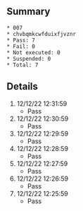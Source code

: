 ## Summary
	* 007
	* chvbqmkcwfduixfjvznr
	* Pass: 7
	* Fail: 0
	* Not executed: 0
	* Suspended: 0
	* Total: 7
## Details
1. 12/12/22 12:31:59
	* Pass
2. 12/12/22 12:30:59
	* Pass
3. 12/12/22 12:29:59
	* Pass
4. 12/12/22 12:28:59
	* Pass
5. 12/12/22 12:27:59
	* Pass
6. 12/12/22 12:26:59
	* Pass
7. 12/12/22 12:25:59
	* Pass
